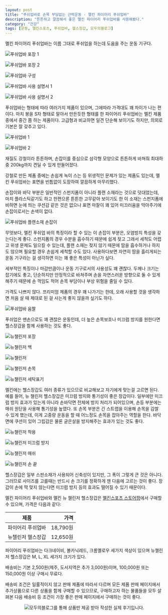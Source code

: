 ```yaml
---
layout: post
title: "푸쉬업바로 손목 부담없는 근력운동 - 멜킨 파이어리 푸쉬업바"
description: "튼튼하고 깔끔해서 좋은 멜킨 파이어리 푸쉬업바를 사용해봤다."
category: "건강"
tags: [운동, 멜킨스포츠, 푸쉬업바, 헬스장갑, 모두의블로그]
---
```


멜킨 파이어리 푸쉬업바는
이름 그대로 푸쉬업을 하는데 도움을 주는 운동 기구다.

![푸쉬업바 포장 1](https://lh3.googleusercontent.com/3s7odVkcGKnsoA3KyUaBelC1p6LAVVAx-my-8GX1gacHf8VmOzcczSznI63yHHKitbqcsnpu0lGteg=s480)

![푸쉬업바 포장 2](https://lh3.googleusercontent.com/HUvLGSl2vXD5OA-JyXrAXkT1VojLJ75hIa8ElwasMzmGOBBvE2PAvasQnC95paq2M18YOzmsINoi5w=s480)

![푸쉬업바 구성](https://lh3.googleusercontent.com/TOlVSpUMuF7z_HR0C8yKGCDGW_fdXVQK34_Ag9UlhcUDYPPyPFuCMx3d8EUoKKzelAS4Y2-qI3rkbg=s480)

![푸쉬업바 사용 설명서 1](https://lh3.googleusercontent.com/6IVeldDPe9lLSqIlUvSCbdfX0UH7ZawfqGpI5BJjtjOC3qvwUd3MlWCbbkOrVws1Fhj_DILPb96ucQ=s480)

![푸쉬업바 사용 설명서 2](https://lh3.googleusercontent.com/ncD1_jgMy1lnDgIBLYuWB-8O00TUnkNSLBPh0KRKx_myM7vimbb40q_8pxxUunwjWQ-ZvLpKUcciQQ=s480)

푸쉬업바는 형태에 따라 여러가지 제품이 있으며,
그에따라 가격대도 꽤 차이가 나는 편이다.
마치 봉을 S자 형태로 말아서 만든듯한 형태를 한 파이어리 푸쉬업바는
멜킨 제품 중에서 중간 쯤 하는 제품이다.
고급형과 비교하면 일견 단순해 보이기도 하지만,
의외로 기본은 잘 갖추고 있다.

![푸쉬업바 1](https://lh3.googleusercontent.com/eYTb9NSafddSL_B09iiz2yZWNpUTBppAwWbihTety234gbEqN9WEdAvP8OqKb_zrMQBm6_BlNUqiSA=s480)

![푸쉬업바 2](https://lh3.googleusercontent.com/IBxejMWPRk1fANUPJF72FhLctnQHnmSHrJb-IZRDHEurNeBG5V1KgkWHal7VYNH5-MFN4PLC81OR4g=s480)

재질도 강철이라 튼튼하며,
손잡이를 중심으로 삼각형 모양으로 튼튼하게 바쳐줘
최대하중 200kg까지 견딜 수 있게 만들어졌다.

강철로 만든 제품 중에는 손쉽게 녹이 스는 등 위생적인 문제가 있는 제품도 있는데,
멜킨 푸쉬업바는 표면을 빈틈없이 도장하여 깔끔하게 마무리했다.

손잡이와 바닥 부분은 일반적인 스펀지폼이 아니라
플랜 소재라는 것으로 덧대었는데,
마치 플라스틱같기도 하고 한편으론 튼튼한 고무같아 보이기도 한 이 소재는
스펀지폼에 비하면 눈에 띄는 쿠션감 같은 것은 없으나
표면 마찰이 꽤 있어 미끄러움을 막아주기에 손잡이로서는 손색이 없다.

![푸쉬업바 플랜소재 손잡이](https://lh3.googleusercontent.com/63YdXczydrtVVaNH8tnL0xPgSUCVUIvLnAwMYsCWh7yO_exMXym2DjtK9lhTn0lFzeePkbs-EzFcyA=s480)

무엇보다, 멜킨 푸쉬업 바의 특징이라 할 수 있는 이 손잡이 부분은,
오염방지 특성을 갖는다는게 좋다.
스펀지폼의 경우 수분을 흡수하기 때문에 쉽게 젖고 그래서 세척도 어렵고 위생 문제도 일으킬 수 있는데,
플랜 소재는 젖지 않기 때문에 땀을 흡수하거나 하지도 않으며
필요할 경우 손쉽게 세척할 수도 있다.
사용하다보면 자연히 땀을 흘리게되는 운동 기구라는 걸 생각하면 이는 꽤 좋은 특성이 아닌가 싶다.

세부적인 특징이나 마감만큼이나 운동 기구로서의 사용성도 꽤 괜찮다.
두께나 크기는 잡기에도 좋고,
단순하지만 안정적으로 바쳐주며 손을 자연스러운 방향으로 둘 수 있게 해주기 때문에
손 꺽임도 적어 손목 부담이나 부상 위험을 줄일 수 있다.

가격도 나쁘지 않다.
프리미엄 제품의 경우 꽤 나가기는 한데,
오래 사용할 것을 생각하면 처음 살 때 제대로 된 걸 사는게 좋지 않을까 싶기도 하다.

![푸쉬업바 움짤](https://lh3.googleusercontent.com/nT_RqrLzLagHYnNor7Z8LAwy818kE_ZzWxKuEMMWZhtQUORo1CwNOh1DEu5RkUbcuNXJ-nBaoXFDSQ=s480)

푸쉬업은 맨손으로도 꽤 괜찮은 운동인데,
더 높은 손목보호나 미끄럼 방지를 원한다면
헬스장갑을 함께 사용하는 것도 좋다.

![뉴챌린저 포장](https://lh3.googleusercontent.com/1mNU7LtNUTsZXM4fC37Ny0oe_sFYclq-4jLxYvQywur4GL0AMo3hgPkUu-RQ8Nl_bxh-N3qPLw5xZQ=s480)

![뉴챌린저 백](https://lh3.googleusercontent.com/me4ZxfhVZj5RdEVWfJP8tKQ4ST-c4-Jr23XkZXau0WRdLv8itYKD7a_QnZsDv-tyO1AZj5CtFn3VuA=s480)

![뉴챌린저](https://lh3.googleusercontent.com/_N5VhYs6aqiPmNyMw5SpmTudVTvy0rjC99WNbf6OWxWnWuuXYSKsQB9UaEjhROuyr-Cdy8nDy-VAlw=s480)

![뉴챌린저 손목](https://lh3.googleusercontent.com/V_P3KRRYGW3cWnQ_6-0cwfcNd3eyfgkIrM0C3Vqqb7cVvuoi3_BAkefxo4PExlgG8Z0zuCXNkUmVxA=s480)

![뉴챌린저 세탁표기](https://lh3.googleusercontent.com/Uy2qW_d3kiUoAKpNPZEOv6B1WQrUyBAt8cULBnDmy_dFZHSsT1SclZ9FtsrwklFnYd85I6Sjq98uXw=s480)

멜킨에는 헬스장갑도 여러 종류가 있으므로 비교해보고 자기에게 맞는걸 고르면 된다.
예를 들어, 뉴 챌린저 헬스장갑은 미끄럼 방지와 통기성이 좋은 장갑이다.
일부에만 미끄럼 방지 효과가 있는게 아니라
손바닥면 전체에 방지 처리가 되어있으며,
손등 부분에는 매쉬 원단을 사용해 통기성을 높였다.
또 손목 부분은 긴 스트랩을 이용해 손목을 감쌀 수 있게 했는데,
이게 고중량 운동을 할 때 어느정도 손목을 잡아주는 역할을 한다.
바닥면에 쿠션이 있어 그립감은 물론 굳은살을 방지해주는 효과가 있는 것도 좋다.

![뉴챌린저 착용](https://lh3.googleusercontent.com/8r4AB-iALxYSF6z1-egzB6IQXiZQ-b_IBZFFZN4hYfQZpTzOknbe0HhrGcvnvygcY-ekvt257oBlUA=s480)

![뉴챌린저 미끄럼 방지](https://lh3.googleusercontent.com/Zenu4raDk7XSq_y1T4X6tPCB343UKq7wELObmxW0Deho4pvPmBMNITOLHTtfr6Ag3eUpNvXjqNT1RA=s480)

![뉴챌린저 매쉬](https://lh3.googleusercontent.com/VsQYoPqtZvBLNgjuJKPOnOW-AguCtX6k0k8Uwbp2tcO7NGYBXJOEdUMQEtmsaK6GdVUqy_7I9FzwkQ=s480)

![뉴챌린저 손 끝](https://lh3.googleusercontent.com/UN6dcujA6ZvQfDzzW9zp3tQazxw8dhTjk4rqNmid2G9HQ4ptbbLow1L1LLMXfe9i4eM1a33ii-pFhA=s480)

헬스장갑은 일부 스판소재가 사용되어 신축성이 있지만,
그 폭이 그렇게 큰 것은 아니다.
그러므로 사이즈를 고를때는 반드시 손 크기를 정확하게 잰 다음에 고르는 것이 좋다.
장갑이 손에 딱 맞지 않는다면 미끄럼 방지 등의 효과도 떨어질 수 있기 때문이다.

멜킨 파이어리 푸쉬업바와 멜킨 뉴 챌린저 헬스장갑은
[멜킨스포츠 스토어팜](https://smartstore.naver.com/melkinsports/products/581159952)에서 구매할 수 있으며,
가격은 다음과 같다:

제품              | 가격
------------------|---------:
파이어리 푸쉬업바 | 18,790원
뉴챌린저 헬스장갑 | 12,650원

파이어리 푸쉬업바는 다크네이비, 볼카닉레드, 크롬옐로우 세가지 색상이 있으며
뉴챌린저 헬스장갑은 M, L, XL 세가지 크기가 있다.

배송비는 기본 2,500원(제주, 도서지역은 추가 3,000원)이며,
100,000원 또는 150,000원 이상 구매시 무료다.

배송비 조건은 일률적이지 않고 판매 제품에 따라서 다르며
모든 제품 판매 페이지에서 추가상품으로 다른 상품을 함께 구매할 수 있으므로,
구매하고자 하는 물품들을 모두 살펴본 다음
배송비 등 조건이 가장 좋은 판매 페이지에서 구매하는 것이 좋다.



<center><img src="https://moduad.com/img/sponser_img.php?mb_mb=reznoagmailcom&wr_wr=417863&bo_table=life&p_wr_wr=26506" alt="모두의블로그를 통해 상품만 제공 받아 작성한 실제 후기입니다." /></center>
